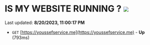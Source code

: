 # IS MY WEBSITE RUNNING ? [![](https://img.shields.io/static/v1?label=Sponsor&message=%E2%9D%A4&logo=GitHub&color=%23fe8e86)](https://github.com/sponsors/<username>)

Last updated: **8/20/2023, 11:00:17 PM**

- `GET` [https://youssefservice.me](https://youssefservice.me) - **Up** (793ms)
